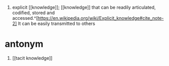 1. explicit [[knowledge]]; [[knowledge]] that can be readily articulated, codified, stored and accessed.^[https://en.wikipedia.org/wiki/Explicit_knowledge#cite_note-2] It can be easily transmitted to others

# antonym
1. [[tacit knowledge]]